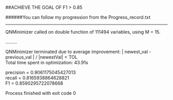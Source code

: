 ##ACHIEVE THE GOAL OF F1 > 0.85

######You can follow my progression from the Progress_record.txt

----------------------

QNMinimizer called on double function of 111494 variables, using M = 15.<br />

.........

QNMinimizer terminated due to average improvement: | newest_val - previous_val | / |newestVal| < TOL <br />
Total time spent in optimization: 43.91s<br />

precision = 0.9061175045427013<br />
recall = 0.8165938864628821<br />
F1 = 0.8590295722078668<br />


Process finished with exit code 0
